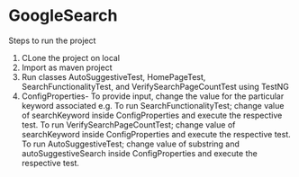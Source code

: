 # GoogleSearch

Steps to run the project

1. CLone the project on local
2. Import as maven project
3. Run classes AutoSuggestiveTest, HomePageTest, SearchFunctionalityTest, and VerifySearchPageCountTest using TestNG
4. ConfigProperties- To provide input, change the value for the particular keyword associated
e.g. To run SearchFunctionalityTest; change value of searchKeyword inside ConfigProperties and execute the respective test.
     To run VerifySearchPageCountTest; change value of searchKeyword inside ConfigProperties and execute the respective test.
     To run AutoSuggestiveTest; change value of substring and autoSuggestiveSearch inside ConfigProperties and execute the respective test.
